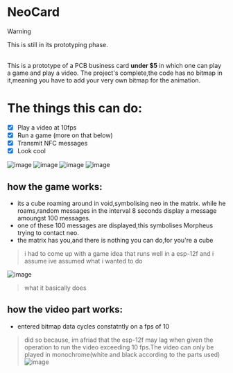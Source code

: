 # NeoCard
> [!WARNING]
> This is still in its prototyping phase.
<br>
 This is a prototype of a PCB business card <b>under $5</b> in which one can play a game and play a video. The project's complete,the code has no bitmap in it,meaning you have to add your very own bitmap for the animation.

# The things this can do:
- [x] Play a video at 10fps
- [x] Run a game (more on that below)
- [x] Transmit NFC messages
- [x] Look cool

![image](https://github.com/user-attachments/assets/5b3fc10e-1e82-4d7a-95fd-9b008305f782)
![image](https://github.com/user-attachments/assets/94e2b29f-5a3e-4bdc-9da0-cf3e8fd23d45)
![image](https://github.com/user-attachments/assets/ae6bb44b-6eeb-40cb-9b7b-73098d19d64d)
![image](https://github.com/user-attachments/assets/b5111bf2-4a36-4320-aa13-574c7865694c)

## how the game works:

* its a cube roaming around in void,symbolising neo in the matrix. while he roams,random messages in the interval 8 seconds display a message amoungst 100 messages.
* one of these 100 messages are displayed,this symbolises Morpheus trying to contact neo.
* the matrix has you,and there is nothing you can do,for you're a cube
>i had to come up with a game idea that runs well in a esp-12f and i assume ive assumed what i wanted to do

![image](https://github.com/user-attachments/assets/0f77c556-c21c-48cb-a877-bf346d251d20)
>what it basically does
## how the video part works:
* entered bitmap data cycles constatntly on a fps of 10
> did so because, im afriad that the esp-12f may lag when given the operation to run the video exceeding 10 fps.The video can only be played in monochrome(white and black according to the parts used)
![image](https://github.com/user-attachments/assets/7f594c91-6d9e-495b-9379-7ae118aa5726)
